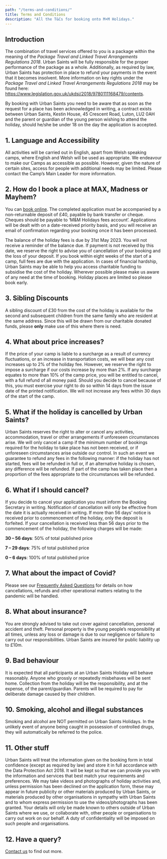 ```yaml
---
path: "/terms-and-conditions/"
title: Terms and Conditions
description: "All the T&Cs for booking onto M+M Holidays."
---
```


## Introduction

The combination of travel services offered to you is a package within the meaning of the _Package Travel and Linked Travel Arrangements Regulations 2018_. Urban Saints will be fully responsible for the proper performance of the package as a whole. Additionally, as required by law, Urban Saints has protection in place to refund your payments in the event that it becomes insolvent. More information on key rights under the _Package Travel and Linked Travel Arrangements Regulations 2018_ may be found here: <https://www.legislation.gov.uk/ukdsi/2018/9780111168479/contents>.

By booking with Urban Saints you need to be aware that as soon as the request for a place has been acknowledged in writing, a contract exists between Urban Saints, Kestin House, 45 Crescent Road, Luton, LU2 0AH and the parent or guardian of the young person wishing to attend the holiday, should he/she be under 18 on the day the application is accepted.

## 1. Language and Accessibility

All activities will be carried out in English, apart from Welsh speaking camps, where English and Welsh will be used as appropriate. We endeavour to make our Camps as accessible as possible. However, given the nature of certain sites, access for people with additional needs may be limited. Please contact the Camp’s Main Leader for more information.

## 2. How do I book a place at MAX, Madness or Mayhem?

You can [book online](/booking). The completed application must be accompanied by a non-returnable deposit of £40, payable by bank transfer or cheque. Cheques should be payable to ‘M&M Holidays fees account’. Applications will be dealt with on a date-received priority basis, and you will receive an email of confirmation regarding your booking once it has been processed.

The balance of the holiday fees is due by 31st May 2023. You will not receive a reminder of the balance due. If payment is not received by this date, we reserve the right to advise you of cancellation of your booking and the loss of your deposit. If you book within eight weeks of the start of a camp, full fees are due with the application. In cases of financial hardship, Urban Saints may be able to help you access charitable funding to subsidise the cost of the holiday. Wherever possible please make us aware of any need at the time of booking. Holiday places are limited so please book early.

## 3. Sibling Discounts

A sibling discount of £30 from the cost of the holiday is available for the second and subsequent children from the same family who are resident at the same address. Since this will be drawn from our charitable donated funds, please **only** make use of this where there is need.

## 4. What about price increases?

If the price of your camp is liable to a surcharge as a result of currency fluctuations, or an increase in transportation costs, we will bear any cost increases up to 2% of the holiday fee. However, we reserve the right to impose a surcharge if our costs increase by more than 2%. If any surcharge equates to more than 10% of the camp price, you will be entitled to cancel, with a full refund of all money paid. Should you decide to cancel because of this, you must exercise your right to do so within 14 days from the issue date of the printed notification. We will not increase any fees within 30 days of the start of the camp.

## 5. What if the holiday is cancelled by Urban Saints?

Urban Saints reserves the right to alter or cancel any activities, accommodation, travel or other arrangements if unforeseen circumstances arise. We will only cancel a camp if the minimum number of bookings required for the holiday to take place has not been received, or if unforeseen circumstances arise outside our control. In such an event we guarantee to refund any fees in the following manner: if the holiday has not started, fees will be refunded in full or, if an alternative holiday is chosen, any difference will be refunded. If part of the camp has taken place then a proportion of the fees appropriate to the circumstances will be refunded.

## 6. What if I should cancel?

If you decide to cancel your application you must inform the Booking Secretary in writing. Notification of cancellation will only be effective from the date it is actually received in writing. If more than 56 days’ notice is received prior to commencement of the holiday, only the deposit is forfeited. If your cancellation is received less than 56 days prior to the commencement of the holiday, the following charges will be made:

**30 – 56 days**: 50% of total published price

**7 – 29 days**: 75% of total published price

**0 – 6 days**: 100% of total published price

## 7. What about the impact of Covid?

Please see our [Frequently Asked Questions](https://urbansaints.org/covid-camps-parents) for details on how cancellations, refunds and other operational matters relating to the pandemic will be handled.

## 8. What about insurance?

You are strongly advised to take out cover against cancellation, personal accident and theft. Personal property is the young people’s responsibility at all times, unless any loss or damage is due to our negligence or failure to carry out our responsibilities. Urban Saints are insured for public liability up to £10m.

## 9. Bad behaviour

It is expected that all participants at an Urban Saints Holiday will behave reasonably. Anyone who grossly or repeatedly misbehaves will be sent home. Collection from the holiday will be the responsibility, and at the expense, of the parent/guardian. Parents will be required to pay for deliberate damage caused by their children.

## 10. Smoking, alcohol and illegal substances

Smoking and alcohol are NOT permitted on Urban Saints Holidays. In the unlikely event of anyone being caught in possession of controlled drugs, they will automatically be referred to the police.

## 11. Other stuff

Urban Saints will treat the information given on the booking form in total confidence (except as required by law) and store it in full accordance with the Data Protection Act 2018. It will be kept so that we can provide you with the information and services that best match your requirements and preferences. We may take videos and photographs of holiday activities and, unless permission has been declined on the application form, these may appear in future publicity or other materials produced by Urban Saints, or materials produced by other organisations in sympathy with Urban Saints and to whom express permission to use the videos/photographs has been granted. Your details will only be made known to others outside of Urban Saints where we use, or collaborate with, other people or organisations to carry out work on our behalf. A duty of confidentiality will be imposed on such people and organisations.

## 12. Have a query? 

[Contact us](/contact) to find out more.
